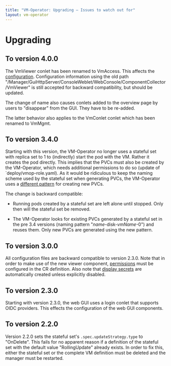```yaml
---
title: "VM-Operator: Upgrading — Issues to watch out for"
layout: vm-operator
---
```


# Upgrading

## To version 4.0.0

The VmViewer conlet has been renamed to VmAccess. This affects the
[configuration](https://jdrupes.org/vm-operator/user-gui.html). Configuration information using the old path
"/Manager/GuiHttpServer/ConsoleWeblet/WebConsole/ComponentCollector/VmViewer"
is still accepted for backward compatibility, but should be updated.

The change of name also causes conlets added to the overview page by
users to "disappear" from the GUI. They have to be re-added. 

The latter behavior also applies to the VmConlet conlet which has been
renamed to VmMgmt.

## To version 3.4.0

Starting with this version, the VM-Operator no longer uses a stateful set
with replica set to 1 to (indirectly) start the pod with the VM. Rather
it creates the pod directly. This implies that the PVCs must also be created
by the VM-Operator, which needs additional permissions to do so (update of
`deploy/vmop-role.yaml). As it would be ridiculous to keep the naming scheme
used by the stateful set when generating PVCs, the VM-Operator uses a 
[different pattern](controller.html#defining-disks) for creating new PVCs.

The change is backward compatible:

  * Running pods created by a stateful set are left alone until stopped.
    Only then will the stateful set be removed.
    
  * The VM-Operator looks for existing PVCs generated by a stateful
    set in the pre 3.4 versions (naming pattern "*name*-disk-*vmName*-0")
    and reuses them. Only new PVCs are generated using the new pattern.

## To version 3.0.0

All configuration files are backward compatible to version 2.3.0.
Note that in order to make use of the new viewer component, 
[permissions](https://mnlipp.github.io/VM-Operator/user-gui.html#control-access-to-vms)
must be configured in the CR definition. Also note that 
[display secrets](https://mnlipp.github.io/VM-Operator/user-gui.html#securing-access)
are automatically created unless explicitly disabled.

## To version 2.3.0

Starting with version 2.3.0, the web GUI uses a login conlet that
supports OIDC providers. This effects the configuration of the 
web GUI components.

## To version 2.2.0 

Version 2.2.0 sets the stateful set's `.spec.updateStrategy.type` to
"OnDelete". This fails for no apparent reason if a definition of 
the stateful set with the default value "RollingUpdate" already exists.
In order to fix this, either the stateful set or the complete VM definition
must be deleted and the manager must be restarted.
